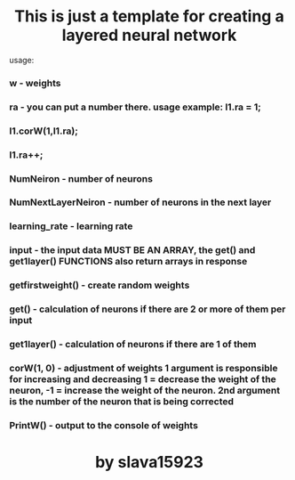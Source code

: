 <h1 align="center">This is just a template for creating a layered neural network</h1>
usage:
<h3>w - weights</h3>
<h3>ra - you can put a number there. usage example: l1.ra = 1;</h3>
<h3>l1.corW(1,l1.ra);</h3>
<h3>l1.ra++;</h3>
<h3>NumNeiron - number of neurons</h3>
<h3>NumNextLayerNeiron - number of neurons in the next layer</h3>
<h3>learning_rate - learning rate</h3>
<h3>input - the input data MUST BE AN ARRAY, the get() and get1layer() FUNCTIONS also return arrays in response</h3>
<h3>getfirstweight() - create random weights</h3>
<h3>get() - calculation of neurons if there are 2 or more of them per input</h3>
<h3>get1layer() - calculation of neurons if there are 1 of them</h3>
<h3>corW(1, 0) - adjustment of weights 1 argument is responsible for increasing and decreasing 1 = decrease the weight of the neuron, -1 = increase the weight of the neuron. 2nd argument is the number of the neuron that is being corrected</h3>
<h3>PrintW() - output to the console of weights</h3>
<h1 align="center">by slava15923</h1>
